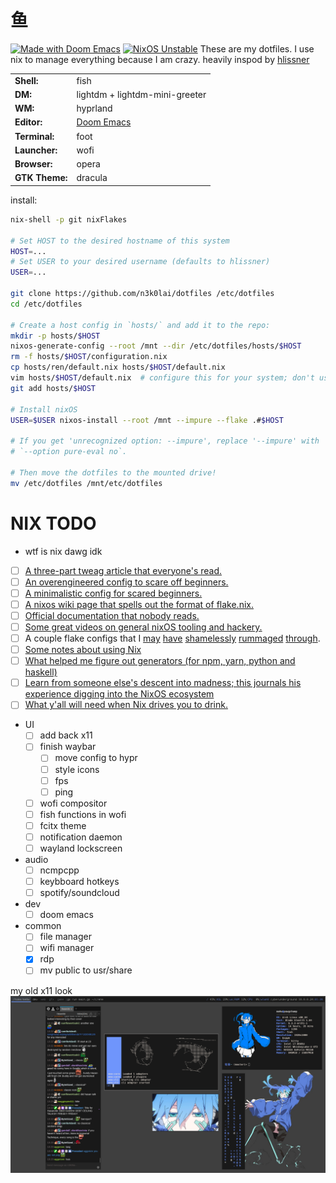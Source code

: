 # 鱼
[![Made with Doom Emacs](https://img.shields.io/badge/Made_with-Doom_Emacs-blueviolet.svg?style=flat-square&logo=GNU%20Emacs&logoColor=white)](https://github.com/hlissner/doom-emacs)
[![NixOS Unstable](https://img.shields.io/badge/NixOS-unstable-blue.svg?style=flat-square&logo=NixOS&logoColor=white)](https://nixos.org)
These are my dotfiles. I use nix to manage everything because I am crazy. heavily inspod by [hlissner](https://github.com/hlissner/dotfiles/tree/master)

|                |                                                          |
|----------------|----------------------------------------------------------|
| **Shell:**     | fish                                                     |
| **DM:**        | lightdm + lightdm-mini-greeter                           |
| **WM:**        | hyprland                                                 |
| **Editor:**    | [Doom Emacs][doom-emacs]                                 |
| **Terminal:**  | foot                                                     |
| **Launcher:**  | wofi                                                     |
| **Browser:**   | opera                                                    |
| **GTK Theme:** | dracula                                                  |

install:
   ```sh
   nix-shell -p git nixFlakes

   # Set HOST to the desired hostname of this system
   HOST=...
   # Set USER to your desired username (defaults to hlissner)
   USER=...

   git clone https://github.com/n3k0lai/dotfiles /etc/dotfiles
   cd /etc/dotfiles
   
   # Create a host config in `hosts/` and add it to the repo:
   mkdir -p hosts/$HOST
   nixos-generate-config --root /mnt --dir /etc/dotfiles/hosts/$HOST
   rm -f hosts/$HOST/configuration.nix
   cp hosts/ren/default.nix hosts/$HOST/default.nix
   vim hosts/$HOST/default.nix  # configure this for your system; don't use it verbatim!
   git add hosts/$HOST
   
   # Install nixOS
   USER=$USER nixos-install --root /mnt --impure --flake .#$HOST
   
   # If you get 'unrecognized option: --impure', replace '--impure' with 
   # `--option pure-eval no`.

   # Then move the dotfiles to the mounted drive!
   mv /etc/dotfiles /mnt/etc/dotfiles
   ```

# NIX TODO
* wtf is nix dawg idk
- [ ] [A three-part tweag article that everyone's read.](https://www.tweag.io/blog/2020-05-25-flakes/)
- [ ] [An overengineered config to scare off beginners.](https://github.com/divnix/devos)
- [ ] [A minimalistic config for scared beginners.](https://github.com/colemickens/nixos-flake-example)
- [ ] [A nixos wiki page that spells out the format of flake.nix.](https://nixos.wiki/wiki/Flakes)
- [ ] [Official documentation that nobody reads.](https://nixos.org/learn.html)
- [ ] [Some great videos on general nixOS tooling and hackery.](https://www.youtube.com/channel/UC-cY3DcYladGdFQWIKL90SQ)
- [ ] A couple flake configs that I 
    [may](https://github.com/LEXUGE/nixos) 
    [have](https://github.com/bqv/nixrc)
    [shamelessly](https://git.sr.ht/~dunklecat/nixos-config/tree)
    [rummaged](https://github.com/utdemir/dotfiles)
    [through](https://github.com/purcell/dotfiles).
 - [ ] [Some notes about using Nix](https://github.com/justinwoo/nix-shorts)
- [ ] [What helped me figure out generators (for npm, yarn, python and haskell)](https://myme.no/posts/2020-01-26-nixos-for-development.html)
- [ ] [Learn from someone else's descent into madness; this journals his
    experience digging into the NixOS
    ecosystem](https://www.ianthehenry.com/posts/how-to-learn-nix/introduction/)
- [ ] [What y'all will need when Nix drives you to drink.](https://www.youtube.com/watch?v=Eni9PPPPBpg)
* UI
  - [ ] add back x11
  - [ ] finish waybar
    - [ ] move config to hypr
    - [ ] style icons
    - [ ] fps
    - [ ] ping
  - [ ] wofi compositor
  - [ ] fish functions in wofi
  - [ ] fcitx theme
  - [ ] notification daemon
  - [ ] wayland lockscreen
* audio
  - [ ] ncmpcpp
  - [ ] keybboard hotkeys
  - [ ] spotify/soundcloud
* dev
  - [ ] doom emacs
* common
  - [ ] file manager
  - [ ] wifi manager
  - [x] rdp
  - [ ] mv public to usr/share

my old x11 look
![old desktop](assets/scrots/2023-x11.png)

[doom-emacs]: https://github.com/hlissner/doom-emacs
[nixos]: https://releases.nixos.org/?prefix=nixos/unstable/